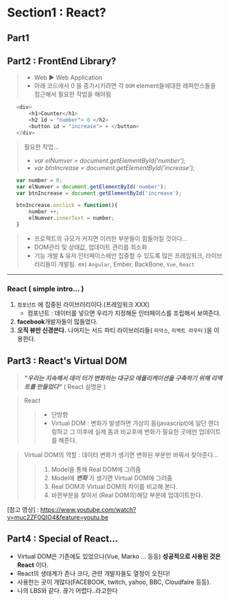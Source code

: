 # Section1 : React?

## Part1 
## Part2 : FrontEnd Library?
 > - Web ▶ Web Application   
 > - 아래 코드에서 0 을 증가시키려면 각 `DOM` element들에대한 레퍼런스들을 접근해서 필요한 작업을 해야됨
 ```javascript
    <div>
        <h1>Counter</h1>
        <h2 id = "number"> 0 </h2>
        <button id = "increase"> + </button>
    </div>
 ```
 > 필요한 작업...
 > - *var elNumver = document.getElementById('number');*
 > - *var btnIncrease = document.getElementById('increase');*
 ```javascript
    var number = 0;
    var elNumver = document.getElementById('number');
    var btnIncrease = document.getElementById('increase');

    btnIncrease.onclick = function(){
        number ++;
        elNumver.innerText = number;
    }
 ```
 > - 프로젝트의 규모가 커지면 이러한 부분들이 힘들어질 것이다...   
 > - DOM관리 및 상태값, 업데이트 관리를 최소화    
 > - 기능 개발 & 유저 인터페이스에만 집중할 수 있도록 많은 프레임워크, 라이브러리들이 개발됨. ex) `Angular`, Ember, BackBone, `Vue`, `React`
 
 <hr>

 ### React ( simple intro... )
 1. `컴포넌트` 에 집중된 라이브러리이다.(프레임워크 XXX)
      - 컴포넌트 : 데이터를 넣으면 우리가 지정해둔 인터페이스를 조립해서 보여준다.
 2. **facebook**개발자들이 많들었다.
 3. **오직 뷰만 신경쓴다.** 나머지는 서드 파티 라이브러리들( `리덕스`, `리엑트 라우터` )을 이용한다. 





## Part3 : React's Virtual DOM
>  ___"우리는 지속해서 데이 터가 변화하는 대규모 애플리케이션을 구축하기 위해 리액트를 만들었다"___ ( React 설명문 )
 
> React
>> - 단방향
>> - Virtual DOM : 변화가 발생하면 가상의 돔(javascript)에 일단 렌더링하고 그 이후에 실제 돔과 비교후에 변화가 필요한 곳에만 업데이트를 해준다.

> Virtual DOM의 역할 : 데이터 변화가 생기면 변화된 부분만 바꿔서 찾아준다...
>> 1. Model을 통해 Real DOM에 그려줌
>> 2. Model에 ***변화*** 가 생기면 Virtual DOM에 그려줌
>> 3. Real DOM과 Virtual DOM의 차이를 비교해 본다.
>> 4. 바뀐부분을 찾아서 (Real DOM의)해당 부분에 업데이트한다.

[참고 영상] : https://www.youtube.com/watch?v=muc2ZF0QIO4&feature=youtu.be
## Part4 : Special of React... 

 - Virtual DOM은 기존에도 있었으나(Vue, Marko ... 등등) **성공적으로 사용된 것은 React** 이다.
 - React의 생태계가 존나 크다, 관련 개발자들도 열정이 오진다!
 - 사용한는 곳이 개많다(FACEBOOK, twitch, yahoo, BBC, Cloudfalre 등등).
 - 나의 LBS와 같다. 끊기 어렵다..라고한다
